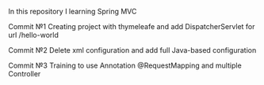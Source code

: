 In this repository I learning Spring MVC

Commit №1 Creating project with thymeleafe and add DispatcherServlet for url /hello-world

Commit №2 Delete xml configuration and add full Java-based configuration

Commit №3 Training to use Annotation @RequestMapping and multiple Controller
